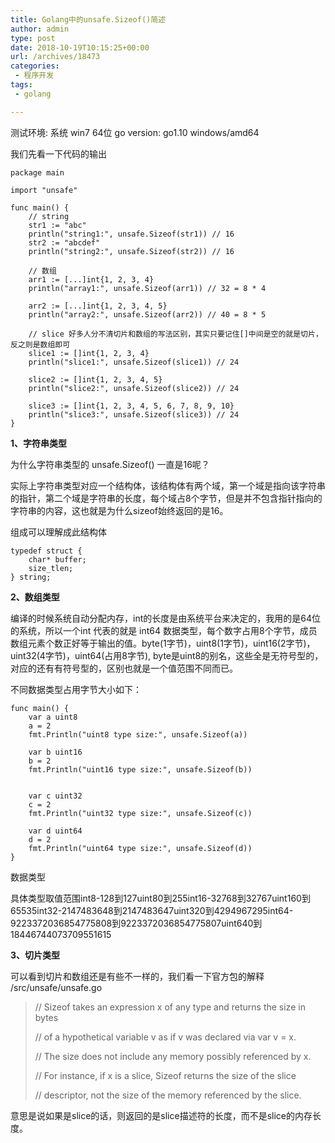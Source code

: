 ```yaml
---
title: Golang中的unsafe.Sizeof()简述
author: admin
type: post
date: 2018-10-19T10:15:25+00:00
url: /archives/18473
categories:
 - 程序开发
tags:
 - golang

---
```

测试环境:
系统 win7 64位
go version: go1.10 windows/amd64

我们先看一下代码的输出

```
package main

import "unsafe"

func main() {
	// string
	str1 := "abc"
	println("string1:", unsafe.Sizeof(str1)) // 16
	str2 := "abcdef"
	println("string2:", unsafe.Sizeof(str2)) // 16

	// 数组
	arr1 := [...]int{1, 2, 3, 4}
	println("array1:", unsafe.Sizeof(arr1)) // 32 = 8 * 4

	arr2 := [...]int{1, 2, 3, 4, 5}
	println("array2:", unsafe.Sizeof(arr2)) // 40 = 8 * 5

	// slice 好多人分不清切片和数组的写法区别，其实只要记住[]中间是空的就是切片，反之则是数组即可
	slice1 := []int{1, 2, 3, 4}
	println("slice1:", unsafe.Sizeof(slice1)) // 24

	slice2 := []int{1, 2, 3, 4, 5}
	println("slice2:", unsafe.Sizeof(slice2)) // 24

	slice3 := []int{1, 2, 3, 4, 5, 6, 7, 8, 9, 10}
	println("slice3:", unsafe.Sizeof(slice3)) // 24
}

```

**1、字符串类型**

为什么字符串类型的 unsafe.Sizeof() 一直是16呢？

实际上字符串类型对应一个结构体，该结构体有两个域，第一个域是指向该字符串的指针，第二个域是字符串的长度，每个域占8个字节，但是并不包含指针指向的字符串的内容，这也就是为什么sizeof始终返回的是16。

组成可以理解成此结构体

```
typedef struct {
    char* buffer;
    size_tlen;
} string;

```

**2、数组类型**

编译的时候系统自动分配内存，int的长度是由系统平台来决定的，我用的是64位的系统，所以一个int 代表的就是 int64 数据类型，每个数字占用8个字节，成员数组元素个数正好等于输出的值。byte(1字节)，uint8(1字节)，uint16(2字节)，uint32(4字节)，uint64(占用8字节), byte是uint8的别名，这些全是无符号型的，对应的还有有符号型的，区别也就是一个值范围不同而已。

不同数据类型占用字节大小如下：

```
func main() {
	var a uint8
	a = 2
	fmt.Println("uint8 type size:", unsafe.Sizeof(a))

	var b uint16
	b = 2
	fmt.Println("uint16 type size:", unsafe.Sizeof(b))


	var c uint32
	c = 2
	fmt.Println("uint32 type size:", unsafe.Sizeof(c))

	var d uint64
	d = 2
	fmt.Println("uint64 type size:", unsafe.Sizeof(d))
}

```

数据类型

具体类型取值范围int8-128到127uint80到255int16-32768到32767uint160到65535int32-2147483648到2147483647uint320到4294967295int64-9223372036854775808到9223372036854775807uint640到18446744073709551615

**3、切片类型**

可以看到切片和数组还是有些不一样的，我们看一下官方包的解释 /src/unsafe/unsafe.go

> // Sizeof takes an expression x of any type and returns the size in bytes
>
>
> // of a hypothetical variable v as if v was declared via var v = x.
>
>
> // The size does not include any memory possibly referenced by x.
>
>
> // For instance, if x is a slice, Sizeof returns the size of the slice
>
>
> // descriptor, not the size of the memory referenced by the slice.

意思是说如果是slice的话，则返回的是slice描述符的长度，而不是slice的内存长度。